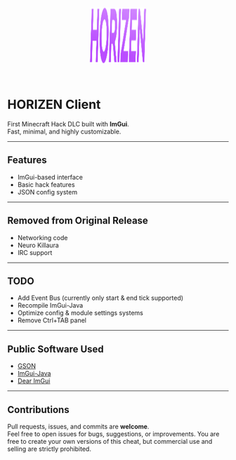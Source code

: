 <br/>
<p align="center">
  <a href="https://github.com/SandFoxy/horizen-client">
    <img src="logo.png" alt="HORIZEN" width="128" height="128">
  </a>
  <br><br><br>
</p>

# HORIZEN Client

First Minecraft Hack DLC built with **ImGui**.  
Fast, minimal, and highly customizable.

---

## Features
- ImGui-based interface
- Basic hack features
- JSON config system

---

## Removed from Original Release
- Networking code
- Neuro Killaura
- IRC support

---

## TODO
- Add Event Bus (currently only start & end tick supported)
- Recompile ImGui-Java
- Optimize config & module settings systems
- Remove Ctrl+TAB panel

---

## Public Software Used
- [GSON](https://github.com/google/gson)
- [ImGui-Java](https://github.com/SpaiR/imgui-java)
- [Dear ImGui](https://github.com/ocornut/imgui)

---

## Contributions
Pull requests, issues, and commits are **welcome**.  
Feel free to open issues for bugs, suggestions, or improvements.
You are free to create your own versions of this cheat, but commercial use and selling are strictly prohibited.
